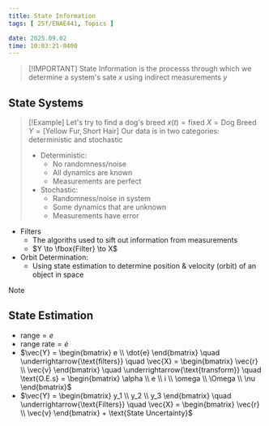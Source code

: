 ```yaml
---
title: State Information
tags: [ 25f/ENAE441, Topics ]

date: 2025.09.02
time: 10:03:21-0400
---
```


> [!IMPORTANT] State Information is the processs through which we determine a system's sate $x$ using indirect measurements $y$

## State Systems

> [!Example]
> Let's try to find a dog's breed
> $x(t) = \text{fixed}$
> $X = \text{Dog Breed}$
> $Y = [\text{Yellow Fur}, \text{Short Hair}]$
> Our data is in two categories: deterministic and stochastic
> - Deterministic:
>   - No randomness/noise
>   - All dynamics are known
>   - Measurements are perfect
> - Stochastic:
>   - Randomness/noise in system
>   - Some dynamics that are unknown
>   - Measurements have error

- Filters
  - The algoriths used to sift out information from measurements
  - $Y \to \fbox{Filter} \to X$
- Orbit Determination:
  - Using state estimation to determine position & velocity (orbit) of an object in space

> [!NOTE]
> ## State Estimation
> - $\text{range} = e$
> - $\text{range rate} = \dot{e}$
> - $\vec{Y} = \begin{bmatrix} e \\ \dot{e} \end{bmatrix} \quad \underrightarrow{\text{filters}} \quad \vec{X} = \begin{bmatrix} \vec{r} \\ \vec{v} \end{bmatrix} \quad \underrightarrow{\text{transform}} \quad \text{O.E.s} = \begin{bmatrix} \alpha \\ e \\ i \\ \omega \\ \Omega \\ \nu \end{bmatrix}$
> - $\vec{Y} = \begin{bmatrix} y_1 \\ y_2 \\ y_3 \end{bmatrix} \quad \underrightarrow{\text{Filters}} \quad \vec{X} = \begin{bmatrix} \vec{r} \\ \vec{v} \end{bmatrix} + \text{State Uncertainty}$

